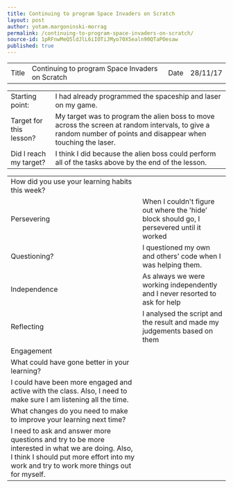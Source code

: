 ```yaml
---
title: Continuing to program Space Invaders on Scratch
layout: post
author: yotam.margoninski-morrag
permalink: /continuing-to-program-space-invaders-on-scratch/
source-id: 1pRFnwMeQ5ldJlL6iIOTiJMyo70X5ealn90QTaPOesaw
published: true
---
```

<table>
  <tr>
    <td>Title</td>
    <td>Continuing to program Space Invaders on Scratch</td>
    <td>Date</td>
    <td>28/11/17</td>
  </tr>
</table>


<table>
  <tr>
    <td>Starting point:</td>
    <td>I had already programmed the spaceship and laser on my game.</td>
  </tr>
  <tr>
    <td>Target for this lesson?</td>
    <td>My target was to program the alien boss to move across the screen at random intervals, to give a random number of points and disappear when touching the laser.</td>
  </tr>
  <tr>
    <td>Did I reach my target? </td>
    <td>I think I did because the alien boss could perform all of the tasks above by the end of the lesson.</td>
  </tr>
</table>


<table>
  <tr>
    <td>How did you use your learning habits this week?</td>
    <td></td>
  </tr>
  <tr>
    <td>Persevering</td>
    <td>When I couldn't figure out where the 'hide’ block should go, I persevered until it worked</td>
  </tr>
  <tr>
    <td>Questioning?</td>
    <td>I questioned my own and others’ code when I was helping them.</td>
  </tr>
  <tr>
    <td>Independence</td>
    <td>As always we were working independently and I never resorted to ask for help</td>
  </tr>
  <tr>
    <td>Reflecting</td>
    <td>I analysed the script and the result and made my judgements based on them

</td>
  </tr>
  <tr>
    <td>Engagement</td>
    <td></td>
  </tr>
  <tr>
    <td>What could have gone better in your learning?</td>
    <td></td>
  </tr>
  <tr>
    <td>I could have been more engaged and active with the class. Also, I need to make sure I am listening all the time.</td>
    <td></td>
  </tr>
  <tr>
    <td>What changes do you need to make to improve your learning next time?</td>
    <td></td>
  </tr>
  <tr>
    <td>I need to ask and answer more questions and try to be more interested in what we are doing. 
Also, I think I should put more effort into my work and try to work more things out for myself.</td>
    <td></td>
  </tr>
</table>


